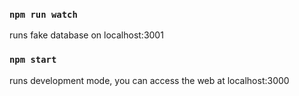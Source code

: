 ### `npm run watch`

runs fake database on localhost:3001

### `npm start`

runs development mode, you can access the web at localhost:3000

